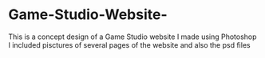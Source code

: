 # Game-Studio-Website-
This is a concept design of a Game Studio website I made using Photoshop
I included pisctures of several pages of the website and also the psd files
